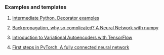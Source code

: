 ### Examples and templates
1. [Intermediate Python. Decorator examples](https://github.com/FullSimplify/Examples/blob/master/Decorators.ipynb)

2. [Backpropagation, why so complicated? A Neural Network with numpy](https://github.com/FullSimplify/Examples/blob/master/net_numpy3.ipynb)

3. [Introduction to Variational Autoencoders with TensorFlow](https://github.com/FullSimplify/Examples/blob/master/Introduction%20to%20Variational%20Autoencoders_1.ipynb)

4. [First steps in PyTorch. A fully connected neural network](https://github.com/FullSimplify/Examples/blob/master/iris_fcnn_example.ipynb)
